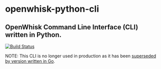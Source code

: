 # openwhisk-python-cli
## OpenWhisk Command Line Interface (CLI) written in Python.
[![Build Status](https://travis-ci.org/openwhisk/openwhisk-client-python.svg?branch=master)](https://travis-ci.org/openwhisk/openwhisk-client-python)

NOTE: This CLI is no longer used in production as it has been [superseded by version written in Go](https://github.com/openwhisk/openwhisk/tree/master/tools/cli).
